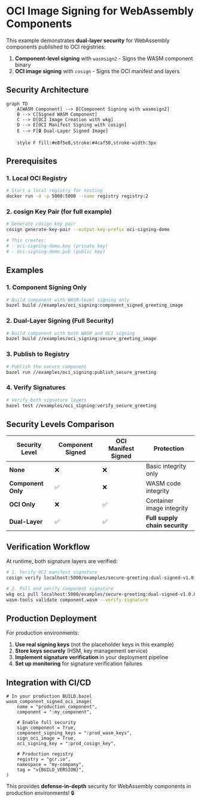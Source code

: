 # OCI Image Signing for WebAssembly Components

This example demonstrates **dual-layer security** for WebAssembly components published to OCI registries:

1. **Component-level signing** with `wasmsign2` - Signs the WASM component binary
2. **OCI image signing** with `cosign` - Signs the OCI manifest and layers

## Security Architecture

```mermaid
graph TD
    A[WASM Component] --> B[Component Signing with wasmsign2]
    B --> C[Signed WASM Component]
    C --> D[OCI Image Creation with wkg]
    D --> E[OCI Manifest Signing with cosign]
    E --> F[🔒 Dual-Layer Signed Image]

    style F fill:#e8f5e8,stroke:#4caf50,stroke-width:3px
```

## Prerequisites

### 1. Local OCI Registry

```bash
# Start a local registry for testing
docker run -d -p 5000:5000 --name registry registry:2
```

### 2. cosign Key Pair (for full example)

```bash
# Generate cosign key pair
cosign generate-key-pair --output-key-prefix oci-signing-demo

# This creates:
# - oci-signing-demo.key (private key)
# - oci-signing-demo.pub (public key)
```

## Examples

### 1. Component Signing Only

```bash
# Build component with WASM-level signing only
bazel build //examples/oci_signing:component_signed_greeting_image
```

### 2. Dual-Layer Signing (Full Security)

```bash
# Build component with both WASM and OCI signing
bazel build //examples/oci_signing:secure_greeting_image
```

### 3. Publish to Registry

```bash
# Publish the secure component
bazel run //examples/oci_signing:publish_secure_greeting
```

### 4. Verify Signatures

```bash
# Verify both signature layers
bazel test //examples/oci_signing:verify_secure_greeting
```

## Security Levels Comparison

| Security Level     | Component Signed | OCI Manifest Signed | Protection                     |
| ------------------ | ---------------- | ------------------- | ------------------------------ |
| **None**           | ❌               | ❌                  | Basic integrity only           |
| **Component Only** | ✅               | ❌                  | WASM code integrity            |
| **OCI Only**       | ❌               | ✅                  | Container image integrity      |
| **Dual-Layer**     | ✅               | ✅                  | **Full supply chain security** |

## Verification Workflow

At runtime, both signature layers are verified:

```bash
# 1. Verify OCI manifest signature
cosign verify localhost:5000/examples/secure-greeting:dual-signed-v1.0.0

# 2. Pull and verify component signature
wkg oci pull localhost:5000/examples/secure-greeting:dual-signed-v1.0.0 --output component.wasm
wasm-tools validate component.wasm --verify-signature
```

## Production Deployment

For production environments:

1. **Use real signing keys** (not the placeholder keys in this example)
2. **Store keys securely** (HSM, key management service)
3. **Implement signature verification** in your deployment pipeline
4. **Set up monitoring** for signature verification failures

## Integration with CI/CD

```starlark
# In your production BUILD.bazel
wasm_component_signed_oci_image(
    name = "production_component",
    component = ":my_component",

    # Enable full security
    sign_component = True,
    component_signing_keys = ":prod_wasm_keys",
    sign_oci_image = True,
    oci_signing_key = ":prod_cosign_key",

    # Production registry
    registry = "gcr.io",
    namespace = "my-company",
    tag = "v{BUILD_VERSION}",
)
```

This provides **defense-in-depth** security for WebAssembly components in production environments! 🔒
